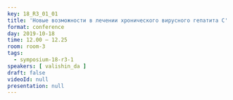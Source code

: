 ```yaml
---
key: 18_R3_01_01
title: 'Новые возможности в лечении хронического вирусного гепатита С'
format: conference
day: 2019-10-18
time: 12.00 – 12.25
room: room-3
tags:
  - symposium-18-r3-1
speakers: [ valishin_da ]
draft: false
videoId: null
presentation: null
---
```


